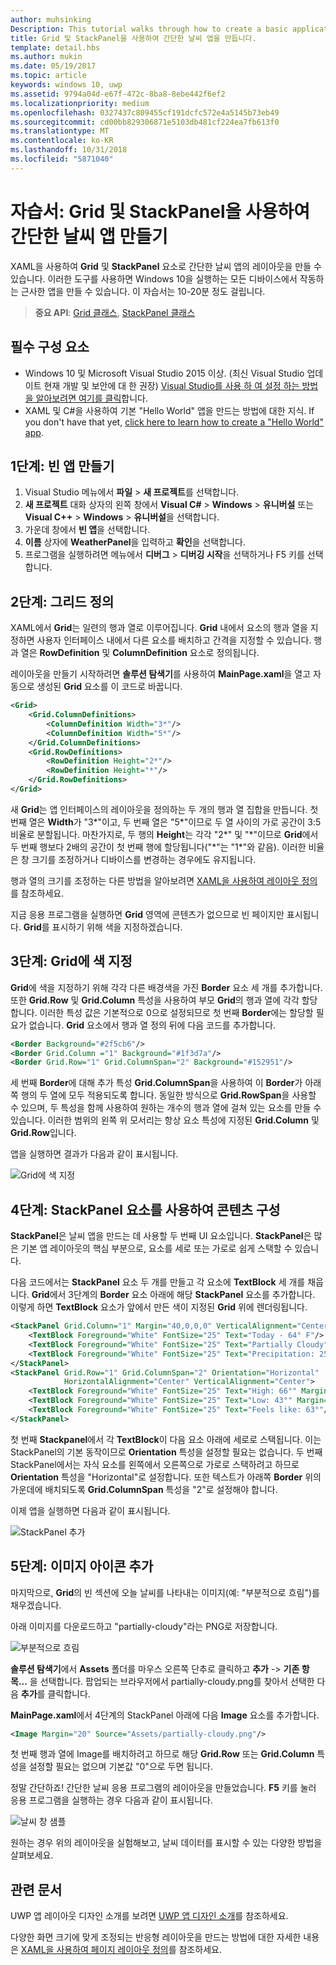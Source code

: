 ```yaml
---
author: muhsinking
Description: This tutorial walks through how to create a basic application user interface. It explains and demonstrates the use of Grid and StackPanel, two of the most common XAML elements.
title: Grid 및 StackPanel을 사용하여 간단한 날씨 앱을 만듭니다.
template: detail.hbs
ms.author: mukin
ms.date: 05/19/2017
ms.topic: article
keywords: windows 10, uwp
ms.assetid: 9794a04d-e67f-472c-8ba8-8ebe442f6ef2
ms.localizationpriority: medium
ms.openlocfilehash: 0327437c809455cf191dcfc572e4a5145b73eb49
ms.sourcegitcommit: cd00bb829306871e5103db481cf224ea7fb613f0
ms.translationtype: MT
ms.contentlocale: ko-KR
ms.lasthandoff: 10/31/2018
ms.locfileid: "5871040"
---
```

# <a name="tutorial-use-grid-and-stackpanel-to-create-a-simple-weather-app"></a>자습서: Grid 및 StackPanel을 사용하여 간단한 날씨 앱 만들기

XAML을 사용하여 **Grid** 및 **StackPanel** 요소로 간단한 날씨 앱의 레이아웃을 만들 수 있습니다. 이러한 도구를 사용하면 Windows 10을 실행하는 모든 디바이스에서 작동하는 근사한 앱을 만들 수 있습니다. 이 자습서는 10-20분 정도 걸립니다.

> **중요 API**: [Grid 클래스](https://docs.microsoft.com/en-us/uwp/api/windows.ui.xaml.controls.grid), [StackPanel 클래스](https://docs.microsoft.com/en-us/uwp/api/windows.ui.xaml.controls.stackpanel)

## <a name="prerequisites"></a>필수 구성 요소
- Windows 10 및 Microsoft Visual Studio 2015 이상. (최신 Visual Studio 업데이트 현재 개발 및 보안에 대 한 권장) [Visual Studio를 사용 하 여 설정 하는 방법을 알아보려면 여기를 클릭](../../get-started/get-set-up.md)합니다.
- XAML 및 C#을 사용하여 기본 "Hello World" 앱을 만드는 방법에 대한 지식. If you don't have that yet, [click here to learn how to create a "Hello World" app](https://msdn.microsoft.com/windows/uwp/get-started/create-a-hello-world-app-xaml-universal).

## <a name="step-1-create-a-blank-app"></a>1단계: 빈 앱 만들기
1. Visual Studio 메뉴에서 **파일** > **새 프로젝트**를 선택합니다.
2. **새 프로젝트** 대화 상자의 왼쪽 창에서 **Visual C#** > **Windows** > **유니버설** 또는 **Visual C++** > **Windows** > **유니버설**을 선택합니다.
3. 가운데 창에서 **빈 앱**을 선택합니다.
4. **이름** 상자에 **WeatherPanel**을 입력하고 **확인**을 선택합니다.
5. 프로그램을 실행하려면 메뉴에서 **디버그** > **디버깅 시작**을 선택하거나 F5 키를 선택합니다.

## <a name="step-2-define-a-grid"></a>2단계: 그리드 정의
XAML에서 **Grid**는 일련의 행과 열로 이루어집니다. **Grid** 내에서 요소의 행과 열을 지정하면 사용자 인터페이스 내에서 다른 요소를 배치하고 간격을 지정할 수 있습니다. 행과 열은 **RowDefinition** 및 **ColumnDefinition** 요소로 정의됩니다.

레이아웃을 만들기 시작하려면 **솔루션 탐색기**를 사용하여 **MainPage.xaml**을 열고 자동으로 생성된 **Grid** 요소를 이 코드로 바꿉니다.

```xml
<Grid>
    <Grid.ColumnDefinitions>
        <ColumnDefinition Width="3*"/>
        <ColumnDefinition Width="5*"/>
    </Grid.ColumnDefinitions>
    <Grid.RowDefinitions>
        <RowDefinition Height="2*"/>
        <RowDefinition Height="*"/>
    </Grid.RowDefinitions>
</Grid>
```

새 **Grid**는 앱 인터페이스의 레이아웃을 정의하는 두 개의 행과 열 집합을 만듭니다. 첫 번째 열은 **Width**가 "3\*"이고, 두 번째 열은 "5\*"이므로 두 열 사이의 가로 공간이 3:5 비율로 분할됩니다. 마찬가지로, 두 행의 **Height**는 각각 "2\*" 및 "\*"이므로 **Grid**에서 두 번째 행보다 2배의 공간이 첫 번째 행에 할당됩니다("\*"는 "1\*"와 같음). 이러한 비율은 창 크기를 조정하거나 디바이스를 변경하는 경우에도 유지됩니다.

행과 열의 크기를 조정하는 다른 방법을 알아보려면 [XAML을 사용하여 레이아웃 정의](https://msdn.microsoft.com/windows/uwp/layout/layouts-with-xaml#layout-properties)를 참조하세요.

지금 응용 프로그램을 실행하면 **Grid** 영역에 콘텐츠가 없으므로 빈 페이지만 표시됩니다. **Grid**를 표시하기 위해 색을 지정하겠습니다.

## <a name="step-3-color-the-grid"></a>3단계: Grid에 색 지정
**Grid**에 색을 지정하기 위해 각각 다른 배경색을 가진 **Border** 요소 세 개를 추가합니다. 또한 **Grid.Row** 및 **Grid.Column** 특성을 사용하여 부모 **Grid**의 행과 열에 각각 할당합니다. 이러한 특성 값은 기본적으로 0으로 설정되므로 첫 번째 **Border**에는 할당할 필요가 없습니다. **Grid** 요소에서 행과 열 정의 뒤에 다음 코드를 추가합니다.

```xml
<Border Background="#2f5cb6"/>
<Border Grid.Column ="1" Background="#1f3d7a"/>
<Border Grid.Row="1" Grid.ColumnSpan="2" Background="#152951"/>
```

세 번째 **Border**에 대해 추가 특성 **Grid.ColumnSpan**을 사용하여 이 **Border**가 아래쪽 행의 두 열에 모두 적용되도록 합니다. 동일한 방식으로 **Grid.RowSpan**을 사용할 수 있으며, 두 특성을 함께 사용하여 원하는 개수의 행과 열에 걸쳐 있는 요소를 만들 수 있습니다. 이러한 범위의 왼쪽 위 모서리는 항상 요소 특성에 지정된 **Grid.Column** 및 **Grid.Row**입니다.

앱을 실행하면 결과가 다음과 같이 표시됩니다.

![Grid에 색 지정](images/grid-weather-1.png)

## <a name="step-4-organize-content-by-using-stackpanel-elements"></a>4단계: StackPanel 요소를 사용하여 콘텐츠 구성
**StackPanel**은 날씨 앱을 만드는 데 사용할 두 번째 UI 요소입니다. **StackPanel**은 많은 기본 앱 레이아웃의 핵심 부분으로, 요소를 세로 또는 가로로 쉽게 스택할 수 있습니다.

다음 코드에서는 **StackPanel** 요소 두 개를 만들고 각 요소에 **TextBlock** 세 개를 채웁니다. **Grid**에서 3단계의 **Border** 요소 아래에 해당 **StackPanel** 요소를 추가합니다. 이렇게 하면 **TextBlock** 요소가 앞에서 만든 색이 지정된 **Grid** 위에 렌더링됩니다.

```xml
<StackPanel Grid.Column="1" Margin="40,0,0,0" VerticalAlignment="Center">
    <TextBlock Foreground="White" FontSize="25" Text="Today - 64° F"/>
    <TextBlock Foreground="White" FontSize="25" Text="Partially Cloudy"/>
    <TextBlock Foreground="White" FontSize="25" Text="Precipitation: 25%"/>
</StackPanel>
<StackPanel Grid.Row="1" Grid.ColumnSpan="2" Orientation="Horizontal"
            HorizontalAlignment="Center" VerticalAlignment="Center">
    <TextBlock Foreground="White" FontSize="25" Text="High: 66°" Margin="0,0,20,0"/>
    <TextBlock Foreground="White" FontSize="25" Text="Low: 43°" Margin="0,0,20,0"/>
    <TextBlock Foreground="White" FontSize="25" Text="Feels like: 63°"/>
</StackPanel>
```

첫 번째 **Stackpanel**에서 각 **TextBlock**이 다음 요소 아래에 세로로 스택됩니다. 이는 StackPanel의 기본 동작이므로 **Orientation** 특성을 설정할 필요는 없습니다. 두 번째 StackPanel에서는 자식 요소를 왼쪽에서 오른쪽으로 가로로 스택하려고 하므로 **Orientation** 특성을 "Horizontal"로 설정합니다. 또한 텍스트가 아래쪽 **Border** 위의 가운데에 배치되도록 **Grid.ColumnSpan** 특성을 "2"로 설정해야 합니다.

이제 앱을 실행하면 다음과 같이 표시됩니다.

![StackPanel 추가](images/grid-weather-2.png)

## <a name="step-5-add-an-image-icon"></a>5단계: 이미지 아이콘 추가

마지막으로, **Grid**의 빈 섹션에 오늘 날씨를 나타내는 이미지(예: "부분적으로 흐림")를 채우겠습니다.

아래 이미지를 다운로드하고 "partially-cloudy"라는 PNG로 저장합니다.

![부분적으로 흐림](images/partially-cloudy.PNG)

**솔루션 탐색기**에서 **Assets** 폴더를 마우스 오른쪽 단추로 클릭하고 **추가** -> **기존 항목...** 을 선택합니다. 팝업되는 브라우저에서 partially-cloudy.png를 찾아서 선택한 다음 **추가**를 클릭합니다.

**MainPage.xaml**에서 4단계의 StackPanel 아래에 다음 **Image** 요소를 추가합니다.

```xml
<Image Margin="20" Source="Assets/partially-cloudy.png"/>
```

첫 번째 행과 열에 Image를 배치하려고 하므로 해당 **Grid.Row** 또는 **Grid.Column** 특성을 설정할 필요는 없으며 기본값 "0"으로 두면 됩니다.

정말 간단하죠! 간단한 날씨 응용 프로그램의 레이아웃을 만들었습니다. **F5** 키를 눌러 응용 프로그램을 실행하는 경우 다음과 같이 표시됩니다.

![날씨 창 샘플](images/grid-weather-3.PNG)

원하는 경우 위의 레이아웃을 실험해보고, 날씨 데이터를 표시할 수 있는 다양한 방법을 살펴보세요.

## <a name="related-articles"></a>관련 문서
UWP 앱 레이아웃 디자인 소개를 보려면 [UWP 앱 디자인 소개](https://msdn.microsoft.com/windows/uwp/layout/design-and-ui-intro)를 참조하세요.

다양한 화면 크기에 맞게 조정되는 반응형 레이아웃을 만드는 방법에 대한 자세한 내용은 [XAML을 사용하여 페이지 레이아웃 정의](https://msdn.microsoft.com/windows/uwp/layout/layouts-with-xaml)를 참조하세요.
